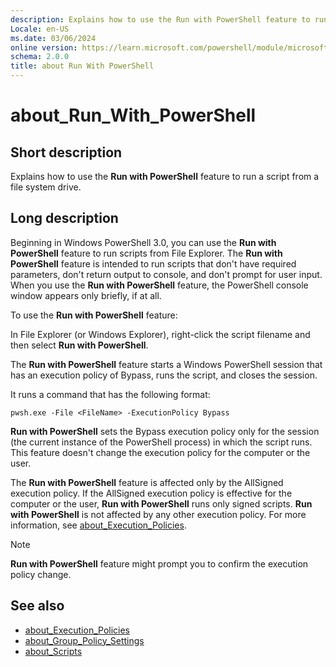 ```yaml
---
description: Explains how to use the Run with PowerShell feature to run a script from a file system drive.
Locale: en-US
ms.date: 03/06/2024
online version: https://learn.microsoft.com/powershell/module/microsoft.powershell.core/about/about_run_with_powershell?view=powershell-7.3&WT.mc_id=ps-gethelp
schema: 2.0.0
title: about Run With PowerShell
---
```


# about_Run_With_PowerShell

## Short description

Explains how to use the **Run with PowerShell** feature to run a script from a
file system drive.

## Long description

Beginning in Windows PowerShell 3.0, you can use the **Run with PowerShell**
feature to run scripts from File Explorer. The **Run with PowerShell** feature
is intended to run scripts that don't have required parameters, don't return
output to console, and don't prompt for user input. When you use the **Run with
PowerShell** feature, the PowerShell console window appears only briefly, if at
all.

To use the **Run with PowerShell** feature:

In File Explorer (or Windows Explorer), right-click the script filename and
then select **Run with PowerShell**.

The **Run with PowerShell** feature starts a Windows PowerShell session that has
an execution policy of Bypass, runs the script, and closes the session.

It runs a command that has the following format:

```
pwsh.exe -File <FileName> -ExecutionPolicy Bypass
```

**Run with PowerShell** sets the Bypass execution policy only for the session
(the current instance of the PowerShell process) in which the script runs.
This feature doesn't change the execution policy for the computer or the
user.

The **Run with PowerShell** feature is affected only by the AllSigned execution
policy. If the AllSigned execution policy is effective for the computer or the
user, **Run with PowerShell** runs only signed scripts. **Run with PowerShell**
is not affected by any other execution policy. For more information, see
[about_Execution_Policies][01].

> [!NOTE]
> **Run with PowerShell** feature might prompt you to confirm the execution
> policy change.

## See also

- [about_Execution_Policies][01]
- [about_Group_Policy_Settings][02]
- [about_Scripts][03]

<!-- link references -->
[01]: about_Execution_Policies.md
[02]: about_Group_Policy_Settings.md
[03]: about_Scripts.md
